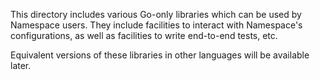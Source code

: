 This directory includes various Go-only libraries which can be used by
Namespace users. They include facilities to interact with Namespace's
configurations, as well as facilities to write end-to-end tests, etc.

Equivalent versions of these libraries in other languages will be available
later.
